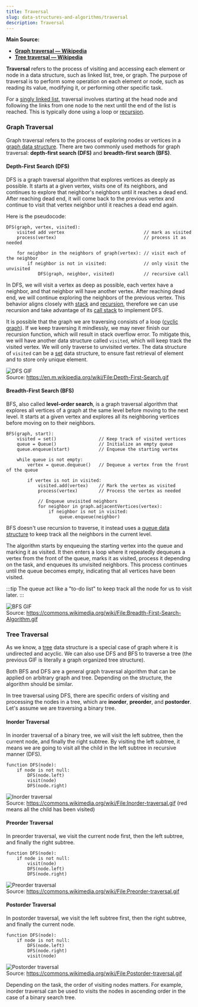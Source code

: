 ```yaml
---
title: Traversal
slug: data-structures-and-algorithms/traversal
description: Traversal
---
```


**Main Source:**

- **[Graph traversal — Wikipedia](https://en.wikipedia.org/wiki/Graph_traversal)**
- **[Tree traversal — Wikipedia](https://en.wikipedia.org/wiki/Tree_traversal)**

**Traversal** refers to the process of visiting and accessing each element or node in a data structure, such as linked list, tree, or graph. The purpose of traversal is to perform some operation on each element or node, such as reading its value, modifying it, or performing other specific task.

For a [singly linked list](/cs-notes/data-structures-and-algorithms/linked-list), traversal involves starting at the head node and following the links from one node to the next until the end of the list is reached. This is typically done using a loop or [recursion](/cs-notes/data-structures-and-algorithms/recursion#linked-list-traversal).

### Graph Traversal

Graph traversal refers to the process of exploring nodes or vertices in a [graph data structure](/cs-notes/data-structures-and-algorithms/graph). There are two commonly used methods for graph traversal: **depth-first search (DFS)** and **breadth-first search (BFS)**.

#### Depth-First Search (DFS)

DFS is a graph traversal algorithm that explores vertices as deeply as possible. It starts at a given vertex, visits one of its neighbors, and continues to explore that neighbor's neighbors until it reaches a dead end. After reaching dead end, it will come back to the previous vertex and continue to visit that vertex neighbor until it reaches a dead end again.

Here is the pseudocode:

```
DFS(graph, vertex, visited):
    visited add vertex                              // mark as visited
    process(vertex)                                 // process it as needed

    for neighbor in the neighbors of graph(vertex): // visit each of the neighbor
        if neighbor is not in visited:              // only visit the unvisited
            DFS(graph, neighbor, visited)           // recursive call
```

In DFS, we will visit a vertex as deep as possible, each vertex have a neighbor, and that neighbor will have another vertex. After reaching dead end, we will continue exploring the neighbors of the previous vertex. This behavior aligns closely with [stack](/cs-notes/data-structures-and-algorithms/stack) and [recursion](/cs-notes/data-structures-and-algorithms/recursion), therefore we can use recursion and take advantage of its [call stack](/cs-notes/data-structures-and-algorithms/recursion#call-stack) to implement DFS.

It is possible that the graph we are traversing consists of a loop ([cyclic graph](/cs-notes/data-structures-and-algorithms/graph#cyclic)). If we keep traversing it mindlessly, we may never finish our recursion function, which will result in stack overflow error. To mitigate this, we will have another data structure called `visited`, which will keep track the visited vertex. We will only traverse to unvisited vertex. The data structure of `visited` can be a [set](/cs-notes/data-structures-and-algorithms/set) data structure, to ensure fast retrieval of element and to store only unique element.

![DFS GIF](./dfs.gif)  
Source: https://en.m.wikipedia.org/wiki/File:Depth-First-Search.gif

#### Breadth-First Search (BFS)

BFS, also called **level-order search**, is a graph traversal algorithm that explores all vertices of a graph at the same level before moving to the next level. It starts at a given vertex and explores all its neighboring vertices before moving on to their neighbors.

```
BFS(graph, start):
    visited = set()                // Keep track of visited vertices
    queue = Queue()                // Initialize an empty queue
    queue.enqueue(start)           // Enqueue the starting vertex

    while queue is not empty:
        vertex = queue.dequeue()   // Dequeue a vertex from the front of the queue

        if vertex is not in visited:
            visited.add(vertex)    // Mark the vertex as visited
            process(vertex)        // Process the vertex as needed

            // Enqueue unvisited neighbors
            for neighbor in graph.adjacentVertices(vertex):
                if neighbor is not in visited:
                    queue.enqueue(neighbor)
```

BFS doesn't use recursion to traverse, it instead uses a [queue data structure](/cs-notes/data-structures-and-algorithms/queue) to keep track all the neighbors in the current level.

The algorithm starts by enqueuing the starting vertex into the queue and marking it as visited. It then enters a loop where it repeatedly dequeues a vertex from the front of the queue, marks it as visited, process it depending on the task, and enqueues its unvisited neighbors. This process continues until the queue becomes empty, indicating that all vertices have been visited.

:::tip
The queue act like a "to-do list" to keep track all the node for us to visit later.
:::

![BFS GIF](./bfs.gif)  
Source: https://commons.wikimedia.org/wiki/File:Breadth-First-Search-Algorithm.gif

### Tree Traversal

As we know, a [tree](/cs-notes/data-structures-and-algorithms/tree) data structure is a special case of graph where it is undirected and acyclic. We can also use DFS and BFS to traverse a tree (the previous GIF is literally a graph organized tree structure).

Both BFS and DFS are a general graph traversal algorithm that can be applied on arbitrary graph and tree. Depending on the structure, the algorithm should be similar.

In tree traversal using DFS, there are specific orders of visiting and processing the nodes in a tree, which are **inorder**, **preorder**, and **postorder**. Let's assume we are traversing a binary tree.

#### Inorder Traversal

In inorder traversal of a binary tree, we will visit the left subtree, then the current node, and finally the right subtree. By visiting the left subtree, it means we are going to visit all the child in the left subtree in recursive manner (DFS).

```
function DFS(node):
    if node is not null:
        DFS(node.left)
        visit(node)
        DFS(node.right)
```

![Inorder traversal](./inorder.gif)  
Source: https://commons.wikimedia.org/wiki/File:Inorder-traversal.gif (red means all the child has been visited)

#### Preorder Traversal

In preorder traversal, we visit the current node first, then the left subtree, and finally the right subtree.

```
function DFS(node):
    if node is not null:
        visit(node)
        DFS(node.left)
        DFS(node.right)
```

![Preorder traversal](./preorder.gif)  
Source: https://commons.wikimedia.org/wiki/File:Preorder-traversal.gif

#### Postorder Traversal

In postorder traversal, we visit the left subtree first, then the right subtree, and finally the current node.

```
function DFS(node):
    if node is not null:
        DFS(node.left)
        DFS(node.right)
        visit(node)
```

![Postorder traversal](./postorder.gif)  
Source: https://commons.wikimedia.org/wiki/File:Postorder-traversal.gif

Depending on the task, the order of visiting nodes matters. For example, inorder traversal can be used to visits the nodes in ascending order in the case of a binary search tree.
